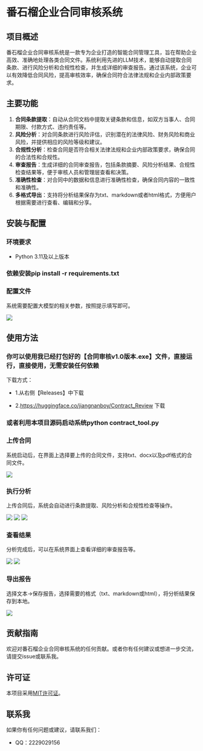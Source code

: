 # 番石榴企业合同审核系统

## 项目概述
番石榴企业合同审核系统是一款专为企业打造的智能合同管理工具，旨在帮助企业高效、准确地处理各类合同文件。系统利用先进的LLM技术，能够自动提取合同条款、进行风险分析和合规性检查，并生成详细的审查报告。通过该系统，企业可以有效降低合同风险，提高审核效率，确保合同符合法律法规和企业内部政策要求。

## 主要功能
1. **合同条款提取**：自动从合同文档中提取关键条款和信息，如双方当事人、合同期限、付款方式、违约责任等。
2. **风险分析**：对合同条款进行风险评估，识别潜在的法律风险、财务风险和商业风险，并提供相应的风险等级和建议。
3. **合规性分析**：检查合同是否符合相关法律法规和企业内部政策要求，确保合同的合法性和合规性。
4. **审查报告**：生成详细的合同审查报告，包括条款摘要、风险分析结果、合规性检查结果等，便于审核人员和管理层查看和决策。
5. **准确性检查**：对合同中的数据和信息进行准确性检查，确保合同内容的一致性和准确性。
6. **多格式导出**：支持将分析结果保存为txt、markdown或者html格式，方便用户根据需要进行查看、编辑和分享。

## 安装与配置
### 环境要求
- Python 3.11及以上版本

### 依赖安装pip install -r requirements.txt
### 配置文件
系统需要配置大模型的相关参数，按照提示填写即可。

<img src="imgs/1.png" />

## 使用方法
### 你可以使用我已经打包好的【合同审核v1.0版本.exe】文件，直接运行，直接使用，无需安装任何依赖

下载方式：
- 1.从右侧【Releases】中下载

- 2.https://huggingface.co/jiangnanboy/Contract_Review 下载

### 或者利用本项目源码启动系统python contract_tool.py
### 上传合同
系统启动后，在界面上选择要上传的合同文件，支持txt、docx以及pdf格式的合同文件。

<img src="imgs/2.png" />

### 执行分析
上传合同后，系统会自动进行条款提取、风险分析和合规性检查等操作。

<img src="imgs/3.png" />

<img src="imgs/4.png" />

<img src="imgs/5.png" />

### 查看结果
分析完成后，可以在系统界面上查看详细的审查报告等。

<img src="imgs/6.png" />

<img src="imgs/7.png" />

### 导出报告
选择文本->保存报告，选择需要的格式（txt、markdown或html），将分析结果保存到本地。

<img src="imgs/8.png" />

## 贡献指南
欢迎对番石榴企业合同审核系统的任何贡献。或者你有任何建议或想进一步交流，请提交issue或联系我。

## 许可证
本项目采用[MIT许可证](LICENSE)。

## 联系我
如果你有任何问题或建议，请联系我们：
- QQ：2229029156

    